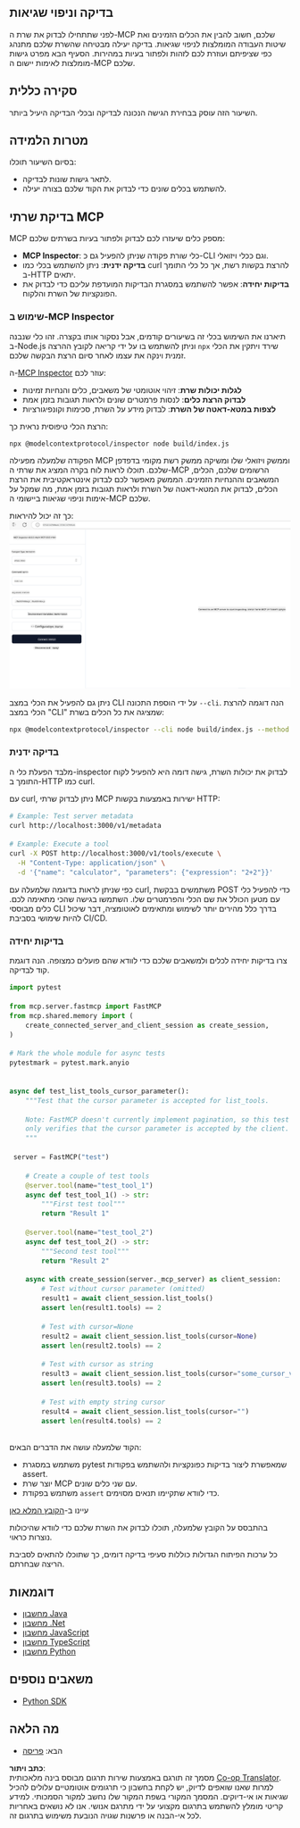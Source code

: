 <!--
CO_OP_TRANSLATOR_METADATA:
{
  "original_hash": "4e34e34e84f013e73c7eaa6d09884756",
  "translation_date": "2025-07-04T18:01:42+00:00",
  "source_file": "03-GettingStarted/08-testing/README.md",
  "language_code": "he"
}
-->
## בדיקה וניפוי שגיאות

לפני שתתחילו לבדוק את שרת ה-MCP שלכם, חשוב להבין את הכלים הזמינים ואת שיטות העבודה המומלצות לניפוי שגיאות. בדיקה יעילה מבטיחה שהשרת שלכם מתנהג כפי שציפיתם ועוזרת לכם לזהות ולפתור בעיות במהירות. הסעיף הבא מפרט גישות מומלצות לאימות יישום ה-MCP שלכם.

## סקירה כללית

השיעור הזה עוסק בבחירת הגישה הנכונה לבדיקה ובכלי הבדיקה היעיל ביותר.

## מטרות הלמידה

בסיום השיעור תוכלו:

- לתאר גישות שונות לבדיקה.
- להשתמש בכלים שונים כדי לבדוק את הקוד שלכם בצורה יעילה.

## בדיקת שרתי MCP

MCP מספק כלים שיעזרו לכם לבדוק ולפתור בעיות בשרתים שלכם:

- **MCP Inspector**: כלי שורת פקודה שניתן להפעיל גם כ-CLI וגם ככלי ויזואלי.
- **בדיקה ידנית**: ניתן להשתמש בכלי כמו curl להרצת בקשות רשת, אך כל כלי התומך ב-HTTP יתאים.
- **בדיקות יחידה**: אפשר להשתמש במסגרת הבדיקות המועדפת עליכם כדי לבדוק את הפונקציות של השרת והלקוח.

### שימוש ב-MCP Inspector

תיארנו את השימוש בכלי זה בשיעורים קודמים, אבל נסקור אותו בקצרה. זהו כלי שנבנה ב-Node.js וניתן להשתמש בו על ידי קריאה לקובץ ההרצה `npx` שירד ויתקין את הכלי זמנית וינקה את עצמו לאחר סיום הרצת הבקשה שלכם.

ה-[MCP Inspector](https://github.com/modelcontextprotocol/inspector) עוזר לכם:

- **לגלות יכולות שרת**: זיהוי אוטומטי של משאבים, כלים והנחיות זמינות
- **לבדוק הרצת כלים**: לנסות פרמטרים שונים ולראות תגובות בזמן אמת
- **לצפות במטא-דאטה של השרת**: לבדוק מידע על השרת, סכימות וקונפיגורציות

הרצת הכלי טיפוסית נראית כך:

```bash
npx @modelcontextprotocol/inspector node build/index.js
```

הפקודה שלמעלה מפעילה MCP וממשק ויזואלי שלו ומשיקה ממשק רשת מקומי בדפדפן שלכם. תוכלו לראות לוח בקרה המציג את שרתי ה-MCP הרשומים שלכם, הכלים, המשאבים וההנחיות הזמינים. הממשק מאפשר לכם לבדוק אינטראקטיבית את הרצת הכלים, לבדוק את המטא-דאטה של השרת ולראות תגובות בזמן אמת, מה שמקל על אימות וניפוי שגיאות ביישומי ה-MCP שלכם.

כך זה יכול להיראות: ![Inspector](../../../../translated_images/connect.141db0b2bd05f096fb1dd91273771fd8b2469d6507656c3b0c9df4b3c5473929.he.png)

ניתן גם להפעיל את הכלי במצב CLI על ידי הוספת התכונה `--cli`. הנה דוגמה להרצת הכלי במצב "CLI" שמציגה את כל הכלים בשרת:

```sh
npx @modelcontextprotocol/inspector --cli node build/index.js --method tools/list
```

### בדיקה ידנית

מלבד הפעלת כלי ה-inspector לבדוק את יכולות השרת, גישה דומה היא להפעיל לקוח התומך ב-HTTP כמו curl.

עם curl, ניתן לבדוק שרתי MCP ישירות באמצעות בקשות HTTP:

```bash
# Example: Test server metadata
curl http://localhost:3000/v1/metadata

# Example: Execute a tool
curl -X POST http://localhost:3000/v1/tools/execute \
  -H "Content-Type: application/json" \
  -d '{"name": "calculator", "parameters": {"expression": "2+2"}}'
```

כפי שניתן לראות בדוגמה שלמעלה עם curl, משתמשים בבקשת POST כדי להפעיל כלי עם מטען הכולל את שם הכלי והפרמטרים שלו. השתמשו בגישה שהכי מתאימה לכם. כלים מבוססי CLI בדרך כלל מהירים יותר לשימוש ומתאימים לאוטומציה, דבר שיכול להיות שימושי בסביבת CI/CD.

### בדיקות יחידה

צרו בדיקות יחידה לכלים ולמשאבים שלכם כדי לוודא שהם פועלים כמצופה. הנה דוגמת קוד לבדיקה.

```python
import pytest

from mcp.server.fastmcp import FastMCP
from mcp.shared.memory import (
    create_connected_server_and_client_session as create_session,
)

# Mark the whole module for async tests
pytestmark = pytest.mark.anyio


async def test_list_tools_cursor_parameter():
    """Test that the cursor parameter is accepted for list_tools.

    Note: FastMCP doesn't currently implement pagination, so this test
    only verifies that the cursor parameter is accepted by the client.
    """

 server = FastMCP("test")

    # Create a couple of test tools
    @server.tool(name="test_tool_1")
    async def test_tool_1() -> str:
        """First test tool"""
        return "Result 1"

    @server.tool(name="test_tool_2")
    async def test_tool_2() -> str:
        """Second test tool"""
        return "Result 2"

    async with create_session(server._mcp_server) as client_session:
        # Test without cursor parameter (omitted)
        result1 = await client_session.list_tools()
        assert len(result1.tools) == 2

        # Test with cursor=None
        result2 = await client_session.list_tools(cursor=None)
        assert len(result2.tools) == 2

        # Test with cursor as string
        result3 = await client_session.list_tools(cursor="some_cursor_value")
        assert len(result3.tools) == 2

        # Test with empty string cursor
        result4 = await client_session.list_tools(cursor="")
        assert len(result4.tools) == 2
    
```

הקוד שלמעלה עושה את הדברים הבאים:

- משתמש במסגרת pytest שמאפשרת ליצור בדיקות כפונקציות ולהשתמש בפקודות assert.
- יוצר שרת MCP עם שני כלים שונים.
- משתמש בפקודת `assert` כדי לוודא שתקיימו תנאים מסוימים.

עיינו ב-[הקובץ המלא כאן](https://github.com/modelcontextprotocol/python-sdk/blob/main/tests/client/test_list_methods_cursor.py)

בהתבסס על הקובץ שלמעלה, תוכלו לבדוק את השרת שלכם כדי לוודא שהיכולות נוצרות כראוי.

כל ערכות הפיתוח הגדולות כוללות סעיפי בדיקה דומים, כך שתוכלו להתאים לסביבת הריצה שבחרתם.

## דוגמאות

- [מחשבון Java](../samples/java/calculator/README.md)
- [מחשבון .Net](../../../../03-GettingStarted/samples/csharp)
- [מחשבון JavaScript](../samples/javascript/README.md)
- [מחשבון TypeScript](../samples/typescript/README.md)
- [מחשבון Python](../../../../03-GettingStarted/samples/python)

## משאבים נוספים

- [Python SDK](https://github.com/modelcontextprotocol/python-sdk)

## מה הלאה

- הבא: [פריסה](../09-deployment/README.md)

**כתב ויתור**:  
מסמך זה תורגם באמצעות שירות תרגום מבוסס בינה מלאכותית [Co-op Translator](https://github.com/Azure/co-op-translator). למרות שאנו שואפים לדיוק, יש לקחת בחשבון כי תרגומים אוטומטיים עלולים להכיל שגיאות או אי-דיוקים. המסמך המקורי בשפת המקור שלו נחשב למקור הסמכותי. למידע קריטי מומלץ להשתמש בתרגום מקצועי על ידי מתרגם אנושי. אנו לא נושאים באחריות לכל אי-הבנה או פרשנות שגויה הנובעת משימוש בתרגום זה.